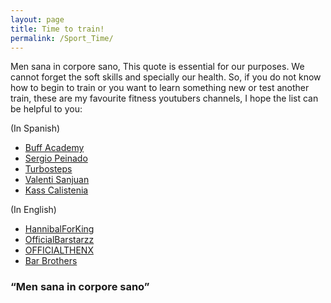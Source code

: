 ```yaml
---
layout: page
title: Time to train!
permalink: /Sport_Time/
---
```


Men sana in corpore sano, This quote is essential for our purposes. We cannot forget the soft skills and specially our health. So, if you do not know how to begin to train or you want to learn something new or test another train, these are my favourite fitness youtubers channels, I hope the list can be helpful to you:

(In Spanish)
* [Buff Academy](https://www.youtube.com/channel/UCuzmut0enwi-LrnyYwD0NCA/featured)
* [Sergio Peinado](https://www.youtube.com/user/EntrenaSergioPeinado)
* [Turbosteps](https://www.youtube.com/user/turbofausto)
* [Valenti Sanjuan](https://www.youtube.com/user/valentiestaloco)
* [Kass Calistenia](https://www.youtube.com/channel/UCq7Vhs9nroHJpXXM1mnu4gw)

(In English)
* [HannibalForKing](https://www.youtube.com/user/HannibalForKing1)
* [OfficialBarstarzz](https://www.youtube.com/user/OfficialBarstarzz)
* [OFFICIALTHENX](https://www.youtube.com/user/TheMiamiTrainer)
* [Bar Brothers](https://www.youtube.com/user/novoic)

### “Men sana in corpore sano”